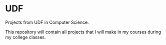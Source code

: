 # UDF
Projects from UDF in Computer Science.

This repository will contain all projects that I will make in my courses during my college classes.
